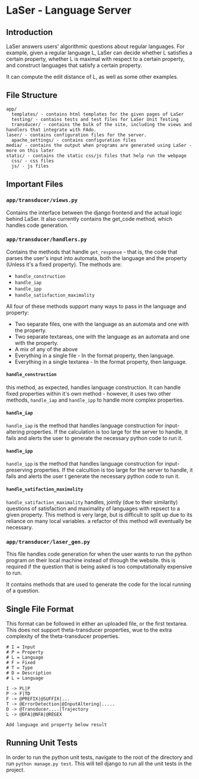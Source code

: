 # LaSer - Language Server

## Introduction

LaSer answers users' algorithmic questions about regular languages. For example, given a regular language L, LaSer can decide whether L satisfies a certain property, whether L is maximal with respect to a certain property, and construct languages that satisfy a certain property.

It can compute the edit distance of L, as well as some other examples.

## File Structure

```
app/
  templates/ - contains html templates for the given pages of LaSer
  testing/ - contains tests and test files for LaSer Unit Testing
  transducer/ - contains the bulk of the site, including the views and handlers that integrate with FAdo.
laser/ - contains configuration files for the server.
  apache_settings/ - contains configuration files
media/ - contains the output when programs are generated using LaSer - more on this later
static/ - contains the static css/js files that help run the webpage
  css/ - css files
  js/ - js files
```

## Important Files

### `app/transducer/views.py`

Contains the interface between the django frontend and the actual logic behind LaSer. It also currently contains the get_code method, which handles code generation.
`
### `app/transducer/handlers.py`

Contains the methods that handle `get_response` - that is, the code that parses the user's input into automata, both the language and the property (Unless it's a fixed property). The methods are:

- `handle_construction`
- `handle_iap`
- `handle_ipp`
- `handle_satisfaction_maximality`

All four of these methods support many ways to pass in the language and property:

- Two separate files, one with the language as an automata and one with the property.
- Two separate textareas, one with the language as an automata and one with the property.
- A mix of any of the above
- Everything in a single file - In the format property, then language.
- Everything in a single textarea - In the format property, then language.

#### `handle_construction`

this method, as expected, handles language construction. It can handle fixed properties within it's own method - however, it uses two other methods, `handle_iap` and `handle_ipp` to handle more complex properties.

#### `handle_iap`

`handle_iap` is the method that handles language construction for input-altering properties. If the calculation is too large for the server to handle, it fails and alerts the user to generate the necessary python code to run it.

#### `handle_ipp`

`handle_ipp` is the method that handles language construction for input-preserving properties. If the calcultion is too large for the server to handle, it fails and alerts the user t generate the necessary python code to run it.

#### `handle_satifaction_maximality`

`handle_satifaction_maximality` handles, jointly (due to their similarity) questions of satisfaction and maximality of languages with repsect to a given property. This method is very large, but is difficult to split up due to its reliance on many local variables. a refactor of this method will eventually be necessary.

### `app/transducer/laser_gen.py`

This file handles code generation for when the user wants to run the python program on their local machine instead of through the website. this is required if the question that is being asked is too computationally expensive to run.

It contains methods that are used to generate the code for the local running of a question.

## Single File Format

This format can be followed in either an uploaded file, or the first textarea. This does not support theta-transducer properties, wue to the extra complexity of the theta-transducer properties.

```
# I = Input
# P = Property
# L = Language
# F = Fixed
# T = Type
# D = Description
# L = Language

I -> PL|P
P -> F|TD
F -> @PREFIX|@SUFFIX|...
T -> @ErrorDetection|@InputAltering|.....
D -> @Transducer....|Trajectory
L -> @DFA|@NFA|@REGEX

Add language and property below result
```

## Running Unit Tests

In order to run the python unit tests, navigate to the root of the directory and run `python manage.py test`. This will tell django to run all the unit tests in the project.
